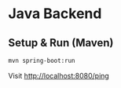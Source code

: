 # Java Backend

## Setup & Run (Maven)

```bash
mvn spring-boot:run
```

Visit [http://localhost:8080/ping](http://localhost:8080/ping)
